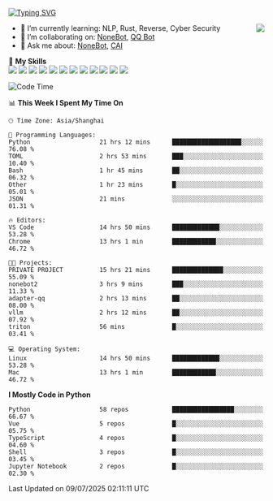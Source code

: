 [![Typing SVG](https://readme-typing-svg.herokuapp.com?size=25&duration=2500&color=8C43EA&vCenter=true&width=200&height=40&lines=Hi+there+%F0%9F%91%8B%F0%9F%8F%BB;I'm+yanyongyu)](https://git.io/typing-svg)

<a href="#">
  <img align="right" src="https://github-readme-stats.vercel.app/api?username=yanyongyu&count_private=true&show_icons=true&bg_color=15,f2f7fd,E0EAFC" />
</a>

- 🌱 I’m currently learning: NLP, Rust, Reverse, Cyber Security
- 👯 I’m collaborating on: [NoneBot](https://github.com/nonebot), [QQ Bot](https://github.com/Mrs4s/go-cqhttp)
- 💬 Ask me about: [NoneBot](https://github.com/nonebot), [CAI](https://github.com/cscs181/CAI)

🌟 **My Skills**  
![](https://img.shields.io/badge/-Python-3e74a2?style=flat-square&logo=Python&logoColor=fff)
![](https://img.shields.io/badge/-TypeScript-3178C6?style=flat-square&logo=TypeScript&logoColor=fff)
![](https://img.shields.io/badge/-Vue-4fc08d?style=flat-square&logo=Vue.js&logoColor=fff)
![](https://img.shields.io/badge/-React-2d98ce?style=flat-square&logo=React&logoColor=fff)
![](https://img.shields.io/badge/-FastAPI-009688?style=flat-square&logo=FastAPI&logoColor=fff)
![](https://img.shields.io/badge/-Linux-000000?style=flat-square&logo=Linux&logoColor=fff)
![](https://img.shields.io/badge/-Docker-2496ED?style=flat-square&logo=Docker&logoColor=fff)
![](https://img.shields.io/badge/-Kubernetes-326CE5?style=flat-square&logo=Kubernetes&logoColor=fff)
![](https://img.shields.io/badge/-GitHub%20Actions-2088FF?style=flat-square&logo=GitHubActions&logoColor=fff)
![](https://img.shields.io/badge/-PostgreSQL-4169E1?style=flat-square&logo=PostgreSQL&logoColor=fff)
![](https://img.shields.io/badge/-Redis-DC382D?style=flat-square&logo=Redis&logoColor=fff)
![](https://img.shields.io/badge/-MongoDB-47A248?style=flat-square&logo=MongoDB&logoColor=fff)

<!--START_SECTION:waka-->
![Code Time](http://img.shields.io/badge/Code%20Time-7%2C720%20hrs%2026%20mins-blue)

📊 **This Week I Spent My Time On** 

```text
🕑︎ Time Zone: Asia/Shanghai

💬 Programming Languages: 
Python                   21 hrs 12 mins      ███████████████████░░░░░░   76.08 % 
TOML                     2 hrs 53 mins       ███░░░░░░░░░░░░░░░░░░░░░░   10.40 % 
Bash                     1 hr 45 mins        ██░░░░░░░░░░░░░░░░░░░░░░░   06.32 % 
Other                    1 hr 23 mins        █░░░░░░░░░░░░░░░░░░░░░░░░   05.01 % 
JSON                     21 mins             ░░░░░░░░░░░░░░░░░░░░░░░░░   01.31 % 

🔥 Editors: 
VS Code                  14 hrs 50 mins      █████████████░░░░░░░░░░░░   53.28 % 
Chrome                   13 hrs 1 min        ████████████░░░░░░░░░░░░░   46.72 % 

🐱‍💻 Projects: 
PRIVATE PROJECT          15 hrs 21 mins      ██████████████░░░░░░░░░░░   55.09 % 
nonebot2                 3 hrs 9 mins        ███░░░░░░░░░░░░░░░░░░░░░░   11.33 % 
adapter-qq               2 hrs 13 mins       ██░░░░░░░░░░░░░░░░░░░░░░░   08.00 % 
vllm                     2 hrs 12 mins       ██░░░░░░░░░░░░░░░░░░░░░░░   07.92 % 
triton                   56 mins             █░░░░░░░░░░░░░░░░░░░░░░░░   03.41 % 

💻 Operating System: 
Linux                    14 hrs 50 mins      █████████████░░░░░░░░░░░░   53.28 % 
Mac                      13 hrs 1 min        ████████████░░░░░░░░░░░░░   46.72 % 
```

**I Mostly Code in Python** 

```text
Python                   58 repos            █████████████████░░░░░░░░   66.67 % 
Vue                      5 repos             █░░░░░░░░░░░░░░░░░░░░░░░░   05.75 % 
TypeScript               4 repos             █░░░░░░░░░░░░░░░░░░░░░░░░   04.60 % 
Shell                    3 repos             █░░░░░░░░░░░░░░░░░░░░░░░░   03.45 % 
Jupyter Notebook         2 repos             █░░░░░░░░░░░░░░░░░░░░░░░░   02.30 % 
```




 Last Updated on 09/07/2025 02:11:11 UTC
<!--END_SECTION:waka-->
